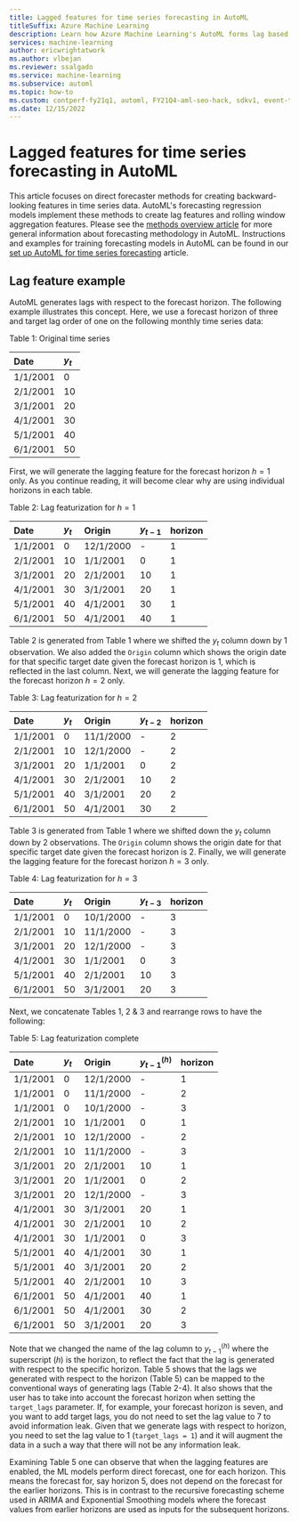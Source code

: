```yaml
---
title: Lagged features for time series forecasting in AutoML
titleSuffix: Azure Machine Learning
description: Learn how Azure Machine Learning's AutoML forms lag based features for time series forecasting
services: machine-learning
author: ericwrightatwork
ms.author: vlbejan
ms.reviewer: ssalgado 
ms.service: machine-learning
ms.subservice: automl
ms.topic: how-to
ms.custom: contperf-fy21q1, automl, FY21Q4-aml-seo-hack, sdkv1, event-tier1-build-2022
ms.date: 12/15/2022
---
```


# Lagged features for time series forecasting in AutoML
This article focuses on direct forecaster methods for creating backward-looking features in time series data. AutoML's forecasting regression models implement these methods to create lag features and rolling window aggregation features. Please see the [methods overview article](./how-to-automl-forecasting-methods.md) for more general information about forecasting methodology in AutoML. Instructions and examples for training forecasting models in AutoML can be found in our [set up AutoML for time series forecasting](./how-to-auto-train-forecast.md) article.

## Lag feature example
AutoML generates lags with respect to the forecast horizon. The following example illustrates this concept. Here, we use a forecast horizon of three and target lag order of one on the following monthly time series data:

Table 1: Original time series <a name="tab:original-ts"></a> 

| Date     | $y_t$ | 
|:---      |:---   |
| 1/1/2001 | 0     |
| 2/1/2001 | 10    |
| 3/1/2001 | 20    |
| 4/1/2001 | 30    |
| 5/1/2001 | 40    | 
| 6/1/2001 | 50    |

First, we will generate the lagging feature for the forecast horizon $h=1$ only. As you continue reading, it will become clear why are using individual horizons in each table.

Table 2: Lag featurization for $h=1$ <a name="tbl:classic-lag-1"></a>

| Date       | $y_t$ | Origin    | $y_{t-1}$ | horizon |
|:---        |:---   |:---       |:---       |:---     | 
| 1/1/2001   | 0     | 12/1/2000 | -         | 1       |
| 2/1/2001   | 10    | 1/1/2001  | 0         | 1       |
| 3/1/2001   | 20    | 2/1/2001  | 10        | 1       |
| 4/1/2001   | 30    | 3/1/2001  | 20        | 1       |
| 5/1/2001   | 40    | 4/1/2001  | 30        | 1       |
| 6/1/2001   | 50    | 4/1/2001  | 40        | 1       |

Table 2 is generated from Table 1 where we shifted the $y_t$ column down by 1 observation. We also added the `Origin` column which shows the origin date for that specific target date given the forecast horizon is 1, which is reflected in the last column. Next, we will generate the lagging feature for the forecast horizon $h=2$ only.

Table 3: Lag featurization for $h=2$ <a name="tbl:classic-lag-2"></a>

| Date       | $y_t$ | Origin    | $y_{t-2}$ | horizon |
|:---        |:---   |:---       |:---       |:---     | 
| 1/1/2001   | 0     | 11/1/2000 | -         | 2       |
| 2/1/2001   | 10    | 12/1/2000 | -         | 2       |
| 3/1/2001   | 20    | 1/1/2001  | 0         | 2       |
| 4/1/2001   | 30    | 2/1/2001  | 10        | 2       |
| 5/1/2001   | 40    | 3/1/2001  | 20        | 2       |
| 6/1/2001   | 50    | 4/1/2001  | 30        | 2       |

Table 3 is generated from Table 1 where we shifted down the $y_t$ column down by 2 observations. The `Origin` column shows the origin date for that specific target date given the forecast horizon is 2. Finally, we will generate the lagging feature for the forecast horizon $h=3$ only.

Table 4: Lag featurization for $h=3$ <a name="tbl:classic-lag-3"></a>

| Date       | $y_t$ | Origin    | $y_{t-3}$ | horizon |
|:---        |:---   |:---       |:---       |:---     | 
| 1/1/2001   | 0     | 10/1/2000 | -         | 3       |
| 2/1/2001   | 10    | 11/1/2000 | -         | 3       |
| 3/1/2001   | 20    | 12/1/2000 | -         | 3       |
| 4/1/2001   | 30    | 1/1/2001  | 0         | 3       |
| 5/1/2001   | 40    | 2/1/2001  | 10        | 3       |
| 6/1/2001   | 50    | 3/1/2001  | 20        | 3       |

Next, we concatenate Tables 1, 2 \& 3 and rearrange rows to have the following:

Table 5: Lag featurization complete <a name="tbl:automl-lag-complete"></a>

| Date       | $y_t$ | Origin    | $y_{t-1}^{(h)}$ | horizon |
|:---        |:---   |:---       |:---       |:---     | 
| 1/1/2001   | 0     | 12/1/2000 | -         | 1       |
| 1/1/2001   | 0     | 11/1/2000 | -         | 2       |
| 1/1/2001   | 0     | 10/1/2000 | -         | 3       |
| 2/1/2001   | 10    | 1/1/2001  | 0         | 1       |
| 2/1/2001   | 10    | 12/1/2000 | -         | 2       |
| 2/1/2001   | 10    | 11/1/2000 | -         | 3       |
| 3/1/2001   | 20    | 2/1/2001  | 10        | 1       |
| 3/1/2001   | 20    | 1/1/2001  | 0         | 2       |
| 3/1/2001   | 20    | 12/1/2000 | -         | 3       |
| 4/1/2001   | 30    | 3/1/2001  | 20        | 1       |
| 4/1/2001   | 30    | 2/1/2001  | 10        | 2       |
| 4/1/2001   | 30    | 1/1/2001  | 0         | 3       |
| 5/1/2001   | 40    | 4/1/2001  | 30        | 1       |
| 5/1/2001   | 40    | 3/1/2001  | 20        | 2       |
| 5/1/2001   | 40    | 2/1/2001  | 10        | 3       |
| 6/1/2001   | 50    | 4/1/2001  | 40        | 1       |
| 6/1/2001   | 50    | 4/1/2001  | 30        | 2       |
| 6/1/2001   | 50    | 3/1/2001  | 20        | 3       |


Note that we changed the name of the lag column to $y_{t-1}^{(h)}$ where the superscript ($h$) is the horizon, to reflect the fact that the lag is generated with respect to the specific horizon. Table 5 shows that the lags we generated with respect to the horizon (Table 5) can be mapped to the conventional ways of generating lags (Table 2-4). It also shows that the user has to take into account the forecast horizon when setting the `target_lags` parameter. If, for example, your forecast horizon is seven, and you want to add target lags, you do not need to set the lag value to 7 to avoid information leak. Given that we generate lags with respect to horizon, you need to set the lag value to 1 (`target_lags = 1`) and it will augment the data in a such a way that there will not be any information leak. 

Examining Table 5 one can observe that when the lagging features are enabled, the ML models perform direct forecast, one for each horizon. This means the forecast for, say horizon 5, does not depend on the forecast for the earlier horizons. This is in contrast to the recursive forecasting scheme used in ARIMA and Exponential Smoothing models where the forecast values from earlier horizons are used as inputs for the subsequent horizons. 
